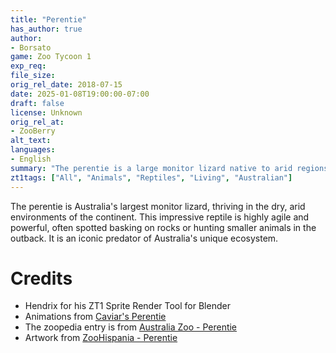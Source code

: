 ```yaml
---
title: "Perentie"
has_author: true
author: 
- Borsato
game: Zoo Tycoon 1
exp_req: 
file_size: 
orig_rel_date: 2018-07-15
date: 2025-01-08T19:00:00-07:00
draft: false
license: Unknown
orig_rel_at: 
- ZooBerry
alt_text: 
languages:
- English
summary: "The perentie is a large monitor lizard native to arid regions of Australia, known for its speed, power, and adaptability."
zt1tags: ["All", "Animals", "Reptiles", "Living", "Australian"]
---
```


The perentie is Australia's largest monitor lizard, thriving in the dry, arid environments of the continent. This impressive reptile is highly agile and powerful, often spotted basking on rocks or hunting smaller animals in the outback. It is an iconic predator of Australia's unique ecosystem.

# Credits

- Hendrix for his ZT1 Sprite Render Tool for Blender  
- Animations from [Caviar's Perentie](https://zt2downloadlibrary.fandom.com/wiki/Perentie_(Caviar))  
- The zoopedia entry is from [Australia Zoo - Perentie](https://www.australiazoo.com.au/our-animals/reptiles/lizards/perentie)  
- Artwork from [ZooHispania - Perentie](https://www.tapatalk.com/groups/zoohispania/perentie-t921.html)
